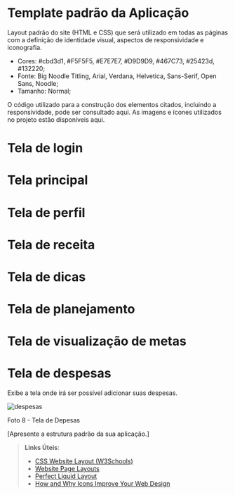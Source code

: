 # Template padrão da Aplicação

Layout padrão do site (HTML e CSS) que será utilizado em todas as páginas com a definição de identidade visual, aspectos de responsividade e iconografia.

* Cores: #cbd3d1, #F5F5F5, #E7E7E7, #D9D9D9,  #467C73, #25423d, #132220;
* Fonte: Big Noodle Titling, Arial, Verdana, Helvetica, Sans-Serif, Open Sans, Noodle;
* Tamanho: Normal;

O código utilizado para a construção dos elementos citados, incluindo a responsividade, pode ser consultado aqui. As imagens e ícones utilizados no projeto estão disponíveis aqui.

# Tela de login
# Tela principal
# Tela de perfil
# Tela de receita
# Tela de dicas
# Tela de planejamento
# Tela de visualização de metas

# Tela de despesas
Exibe a tela onde irá ser possível adicionar suas despesas.

![despesas](https://github.com/ICEI-PUC-Minas-PMV-ADS/pmv-ads-2024-1-e1-proj-web-t1-pmv-ads-2024-1-e1-projequilfinanc/assets/164430057/63d4ea56-4108-4195-a5b4-687561d66dc6)

Foto 8 - Tela de Depesas


[Apresente a estrutura padrão da sua aplicação.]

> **Links Úteis**:
>
> - [CSS Website Layout (W3Schools)](https://www.w3schools.com/css/css_website_layout.asp)
> - [Website Page Layouts](http://www.cellbiol.com/bioinformatics_web_development/chapter-3-your-first-web-page-learning-html-and-css/website-page-layouts/)
> - [Perfect Liquid Layout](https://matthewjamestaylor.com/perfect-liquid-layouts)
> - [How and Why Icons Improve Your Web Design](https://usabilla.com/blog/how-and-why-icons-improve-you-web-design/)
